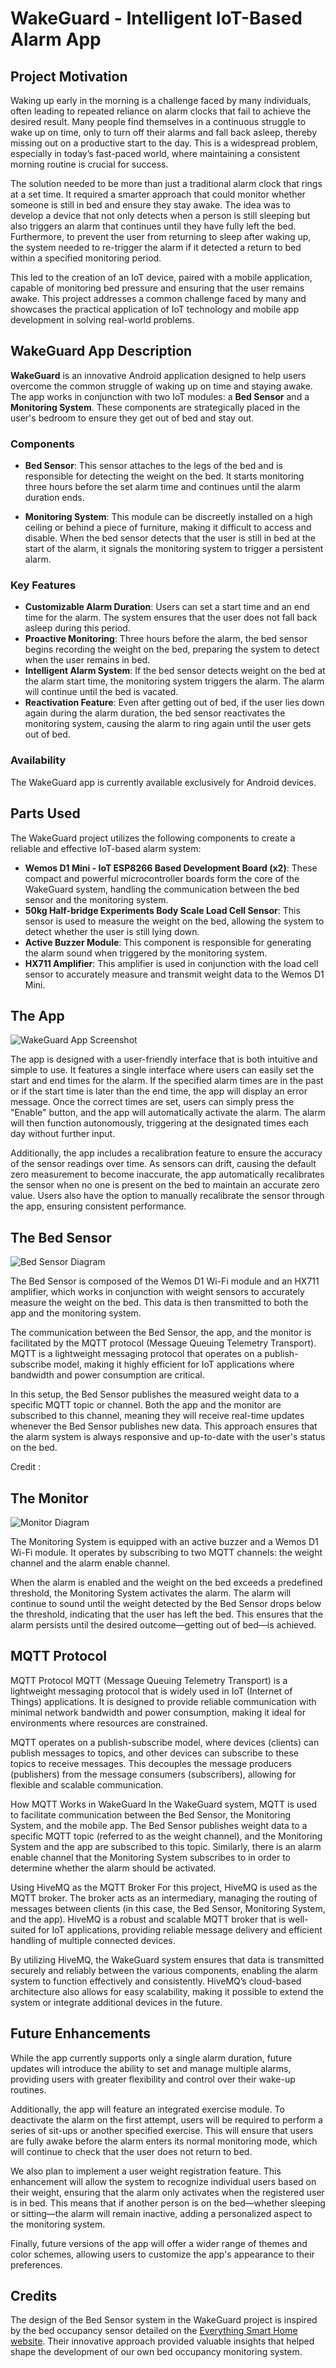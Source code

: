 
# WakeGuard - Intelligent IoT-Based Alarm App

## Project Motivation

Waking up early in the morning is a challenge faced by many individuals, often leading to repeated reliance on alarm clocks that fail to achieve the desired result. Many people find themselves in a continuous struggle to wake up on time, only to turn off their alarms and fall back asleep, thereby missing out on a productive start to the day. This is a widespread problem, especially in today’s fast-paced world, where maintaining a consistent morning routine is crucial for success.

The solution needed to be more than just a traditional alarm clock that rings at a set time. It required a smarter approach that could monitor whether someone is still in bed and ensure they stay awake. The idea was to develop a device that not only detects when a person is still sleeping but also triggers an alarm that continues until they have fully left the bed. Furthermore, to prevent the user from returning to sleep after waking up, the system needed to re-trigger the alarm if it detected a return to bed within a specified monitoring period.

This led to the creation of an IoT device, paired with a mobile application, capable of monitoring bed pressure and ensuring that the user remains awake. This project addresses a common challenge faced by many and showcases the practical application of IoT technology and mobile app development in solving real-world problems.

## WakeGuard App Description

**WakeGuard** is an innovative Android application designed to help users overcome the common struggle of waking up on time and staying awake. The app works in conjunction with two IoT modules: a **Bed Sensor** and a **Monitoring System**. These components are strategically placed in the user's bedroom to ensure they get out of bed and stay out.

### Components

- **Bed Sensor**: This sensor attaches to the legs of the bed and is responsible for detecting the weight on the bed. It starts monitoring three hours before the set alarm time and continues until the alarm duration ends.

- **Monitoring System**: This module can be discreetly installed on a high ceiling or behind a piece of furniture, making it difficult to access and disable. When the bed sensor detects that the user is still in bed at the start of the alarm, it signals the monitoring system to trigger a persistent alarm.

### Key Features

- **Customizable Alarm Duration**: Users can set a start time and an end time for the alarm. The system ensures that the user does not fall back asleep during this period.
- **Proactive Monitoring**: Three hours before the alarm, the bed sensor begins recording the weight on the bed, preparing the system to detect when the user remains in bed.
- **Intelligent Alarm System**: If the bed sensor detects weight on the bed at the alarm start time, the monitoring system triggers the alarm. The alarm will continue until the bed is vacated.
- **Reactivation Feature**: Even after getting out of bed, if the user lies down again during the alarm duration, the bed sensor reactivates the monitoring system, causing the alarm to ring again until the user gets out of bed.

### Availability

The WakeGuard app is currently available exclusively for Android devices.

## Parts Used

The WakeGuard project utilizes the following components to create a reliable and effective IoT-based alarm system:

- **Wemos D1 Mini - IoT ESP8266 Based Development Board (x2)**: These compact and powerful microcontroller boards form the core of the WakeGuard system, handling the communication between the bed sensor and the monitoring system.
- **50kg Half-bridge Experiments Body Scale Load Cell Sensor**: This sensor is used to measure the weight on the bed, allowing the system to detect whether the user is still lying down.
- **Active Buzzer Module**: This component is responsible for generating the alarm sound when triggered by the monitoring system.
- **HX711 Amplifier**: This amplifier is used in conjunction with the load cell sensor to accurately measure and transmit weight data to the Wemos D1 Mini.

## The App

![WakeGuard App Screenshot](images/WakeGuard.png)

The app is designed with a user-friendly interface that is both intuitive and simple to use. It features a single interface where users can easily set the start and end times for the alarm. If the specified alarm times are in the past or if the start time is later than the end time, the app will display an error message. Once the correct times are set, users can simply press the "Enable" button, and the app will automatically activate the alarm. The alarm will then function autonomously, triggering at the designated times each day without further input.

Additionally, the app includes a recalibration feature to ensure the accuracy of the sensor readings over time. As sensors can drift, causing the default zero measurement to become inaccurate, the app automatically recalibrates the sensor when no one is present on the bed to maintain an accurate zero value. Users also have the option to manually recalibrate the sensor through the app, ensuring consistent performance.

## The Bed Sensor

![Bed Sensor Diagram](images/BedSensorDiagram.png)

The Bed Sensor is composed of the Wemos D1 Wi-Fi module and an HX711 amplifier, which works in conjunction with weight sensors to accurately measure the weight on the bed. This data is then transmitted to both the app and the monitoring system.

The communication between the Bed Sensor, the app, and the monitor is facilitated by the MQTT protocol (Message Queuing Telemetry Transport). MQTT is a lightweight messaging protocol that operates on a publish-subscribe model, making it highly efficient for IoT applications where bandwidth and power consumption are critical.

In this setup, the Bed Sensor publishes the measured weight data to a specific MQTT topic or channel. Both the app and the monitor are subscribed to this channel, meaning they will receive real-time updates whenever the Bed Sensor publishes new data. This approach ensures that the alarm system is always responsive and up-to-date with the user's status on the bed.

Credit : 


## The Monitor

![Monitor Diagram](images/MonitorDiagram.jpg)

The Monitoring System is equipped with an active buzzer and a Wemos D1 Wi-Fi module. It operates by subscribing to two MQTT channels: the weight channel and the alarm enable channel.

When the alarm is enabled and the weight on the bed exceeds a predefined threshold, the Monitoring System activates the alarm. The alarm will continue to sound until the weight detected by the Bed Sensor drops below the threshold, indicating that the user has left the bed. This ensures that the alarm persists until the desired outcome—getting out of bed—is achieved.

## MQTT Protocol

MQTT Protocol
MQTT (Message Queuing Telemetry Transport) is a lightweight messaging protocol that is widely used in IoT (Internet of Things) applications. It is designed to provide reliable communication with minimal network bandwidth and power consumption, making it ideal for environments where resources are constrained.

MQTT operates on a publish-subscribe model, where devices (clients) can publish messages to topics, and other devices can subscribe to these topics to receive messages. This decouples the message producers (publishers) from the message consumers (subscribers), allowing for flexible and scalable communication.

How MQTT Works in WakeGuard
In the WakeGuard system, MQTT is used to facilitate communication between the Bed Sensor, the Monitoring System, and the mobile app. The Bed Sensor publishes weight data to a specific MQTT topic (referred to as the weight channel), and the Monitoring System and the app are subscribed to this topic. Similarly, there is an alarm enable channel that the Monitoring System subscribes to in order to determine whether the alarm should be activated.

Using HiveMQ as the MQTT Broker
For this project, HiveMQ is used as the MQTT broker. The broker acts as an intermediary, managing the routing of messages between clients (in this case, the Bed Sensor, Monitoring System, and the app). HiveMQ is a robust and scalable MQTT broker that is well-suited for IoT applications, providing reliable message delivery and efficient handling of multiple connected devices.

By utilizing HiveMQ, the WakeGuard system ensures that data is transmitted securely and reliably between the various components, enabling the alarm system to function effectively and consistently. HiveMQ’s cloud-based architecture also allows for easy scalability, making it possible to extend the system or integrate additional devices in the future.

## Future Enhancements

While the app currently supports only a single alarm duration, future updates will introduce the ability to set and manage multiple alarms, providing users with greater flexibility and control over their wake-up routines.

Additionally, the app will feature an integrated exercise module. To deactivate the alarm on the first attempt, users will be required to perform a series of sit-ups or another specified exercise. This will ensure that users are fully awake before the alarm enters its normal monitoring mode, which will continue to check that the user does not return to bed.

We also plan to implement a user weight registration feature. This enhancement will allow the system to recognize individual users based on their weight, ensuring that the alarm only activates when the registered user is in bed. This means that if another person is on the bed—whether sleeping or sitting—the alarm will remain inactive, adding a personalized aspect to the monitoring system.

Finally, future versions of the app will offer a wider range of themes and color schemes, allowing users to customize the app's appearance to their preferences.

## Credits

The design of the Bed Sensor system in the WakeGuard project is inspired by the bed occupancy sensor detailed on the [Everything Smart Home website](https://everythingsmarthome.co.uk/building-a-bed-occupancy-sensor-for-home-assistant/). Their innovative approach provided valuable insights that helped shape the development of our own bed occupancy monitoring system.